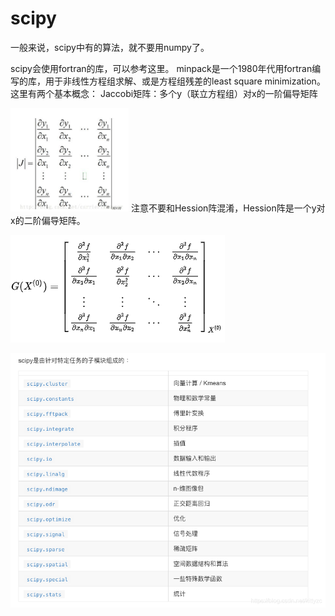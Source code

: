 # scipy






一般来说，scipy中有的算法，就不要用numpy了。

scipy会使用fortran的库，可以参考这里。
minpack是一个1980年代用fortran编写的库，用于非线性方程组求解、或是方程组残差的least square minimization。
这里有两个基本概念：
Jaccobi矩阵：多个y（联立方程组）对x的一阶偏导矩阵

![Jacobbi矩阵](_v_images/jacobbi矩阵_1597458785_21368.png)
注意不要和Hession阵混淆，Hession阵是一个y对x的二阶偏导矩阵。


![Hession矩阵](_v_images/hession矩阵_1597458797_12960.png)



![](_v_images/1597458746_2299.png)






